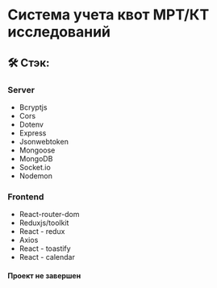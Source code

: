 # Система учета квот МРТ/КТ исследований

## 🛠 Стэк:

### Server
- Bcryptjs
- Cors
- Dotenv
- Express
- Jsonwebtoken
- Mongoose
- MongoDB
- Socket.io
- Nodemon

### Frontend
- React-router-dom
- Reduxjs/toolkit
- React - redux
- Axios
- React - toastify
- React - calendar

#### Проект не завершен
